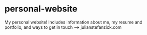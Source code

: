 # personal-website
My personal website! Includes information about me, my resume and portfolio, and ways to get in touch --> julianstefanzick.com
